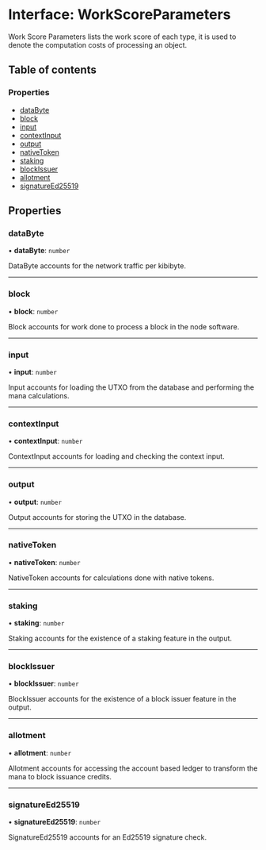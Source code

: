 # Interface: WorkScoreParameters

Work Score Parameters lists the work score of each type, it is used to denote the computation costs of processing an object.

## Table of contents

### Properties

- [dataByte](WorkScoreParameters.md#databyte)
- [block](WorkScoreParameters.md#block)
- [input](WorkScoreParameters.md#input)
- [contextInput](WorkScoreParameters.md#contextinput)
- [output](WorkScoreParameters.md#output)
- [nativeToken](WorkScoreParameters.md#nativetoken)
- [staking](WorkScoreParameters.md#staking)
- [blockIssuer](WorkScoreParameters.md#blockissuer)
- [allotment](WorkScoreParameters.md#allotment)
- [signatureEd25519](WorkScoreParameters.md#signatureed25519)

## Properties

### dataByte

• **dataByte**: `number`

DataByte accounts for the network traffic per kibibyte.

___

### block

• **block**: `number`

Block accounts for work done to process a block in the node software.

___

### input

• **input**: `number`

Input accounts for loading the UTXO from the database and performing the mana calculations.

___

### contextInput

• **contextInput**: `number`

ContextInput accounts for loading and checking the context input.

___

### output

• **output**: `number`

Output accounts for storing the UTXO in the database.

___

### nativeToken

• **nativeToken**: `number`

NativeToken accounts for calculations done with native tokens.

___

### staking

• **staking**: `number`

Staking accounts for the existence of a staking feature in the output.

___

### blockIssuer

• **blockIssuer**: `number`

BlockIssuer accounts for the existence of a block issuer feature in the output.

___

### allotment

• **allotment**: `number`

Allotment accounts for accessing the account based ledger to transform the mana to block issuance credits.

___

### signatureEd25519

• **signatureEd25519**: `number`

SignatureEd25519 accounts for an Ed25519 signature check.
